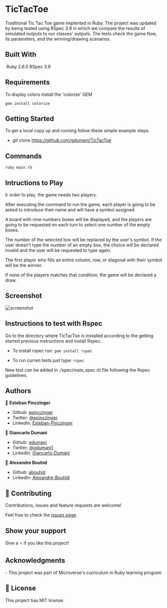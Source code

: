 # TicTacToe

Traditional Tic Tac Toe game implented in Ruby. 
The project was updated by being tested using RSpec 3.9 in which we compare the results of simulated outputs to our classes' outputs.
The tests check the game flow, its parameters, and the winning/drawing scenarios.


## Built With
​
Ruby 2.6.5
RSpec 3.9
​
## Requirements

To display colors install the 'colorize' GEM

`gem install colorize`

## Getting Started

​To get a local copy up and running follow these simple example steps.​ 
- git clone https://github.com/gdumani/TicTacToe

## Commands

`ruby main.rb`

## Intructions to Play

Ir order to play, the game needs two players.

After executing the command to run the game, each player is going to be asked to introduce their name and will have a symbol assigned.

A board with nine numbers boxes will be displayed, and the players are going to be requested on each turn to select one number of the empty boxes.

The number of the selected box will be replaced by the user's symbol. If the user doesn't type the number of an empty box, the choice will be declared invalid and the user will be requested to type again.

The first player who fills an entire column, row, or diagonal with their symbol will be the winner. 

If none of the players matches that condition, the game will be declared a draw.

## Screenshot

![screenshot](/images/screenshot2.png)

## Instructions to test with Rspec

Go to the directory where TicTacToe is installed according to the getting started previous instructions and install Rspec. 

- To install rspec run: `gem install rspec`

- To run curren tests just type: `rspec` 

New test can be added in ./spec/main_spec.rb file following the Rspec guidelines.

## Authors

👤 **Esteban Pinczinger**

- Github: [epinczinger](https://github.com/epinczinger)
- Twitter: [@epinczinger](https://twitter.com/epinczinger)
- Linkedin: [Esteban-Pinczinger](https://www.linkedin.com/in/esteban-pinczinger-busai-ab49a254/)

👤 **Giancarlo Dumani**

- Github: [gdumani](https://github.com/gdumani)
- Twitter: [@gdumani1](https://twitter.com/gdumani1)
- Linkedin: [Giancarlo-Dumani](https://www.linkedin.com/in/giancarlo-dumani-a7364a1a1/?originalSubdomain=cr)

👤 **Alexandre Bouhid**

- Github: [abouhid](https://github.com/abouhid)
- Linkedin: [Alexandre-Bouhid](https://www.linkedin.com/in/alexandrebouhid/edit/intro/)

## 🤝 Contributing

Contributions, issues and feature requests are welcome!

Feel free to check the [issues page](issues/).

## Show your support

Give a ⭐️ if you like this project!

## Acknowledgments

​- This project was part of Microverse's curriculum in Ruby learning program

## 📝 License

​This project has MIT license.

